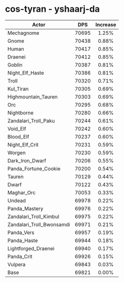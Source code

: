 # cos-tyran - yshaarj-da
| Actor | DPS | Increase |
|---|:---:|:---:|
|Mechagnome|70695|1.25%|
|Gnome|70438|0.88%|
|Human|70417|0.85%|
|Draenei|70412|0.85%|
|Goblin|70387|0.81%|
|Night_Elf_Haste|70386|0.81%|
|Troll|70320|0.71%|
|Kul_Tiran|70305|0.69%|
|Highmountain_Tauren|70303|0.69%|
|Orc|70295|0.68%|
|Nightborne|70280|0.66%|
|Zandalari_Troll_Paku|70244|0.61%|
|Void_Elf|70242|0.60%|
|Blood_Elf|70237|0.60%|
|Night_Elf_Crit|70231|0.59%|
|Worgen|70230|0.59%|
|Dark_Iron_Dwarf|70206|0.55%|
|Panda_Fortune_Cookie|70200|0.54%|
|Tauren|70129|0.44%|
|Dwarf|70122|0.43%|
|Maghar_Orc|70053|0.33%|
|Undead|69978|0.22%|
|Panda_Mastery|69976|0.22%|
|Zandalari_Troll_Kimbul|69975|0.22%|
|Zandalari_Troll_Bwonsamdi|69971|0.21%|
|Panda_Vers|69957|0.19%|
|Panda_Haste|69944|0.18%|
|Lightforged_Draenei|69940|0.17%|
|Panda_Crit|69926|0.15%|
|Vulpera|69843|0.03%|
|Base|69821|0.00%|
